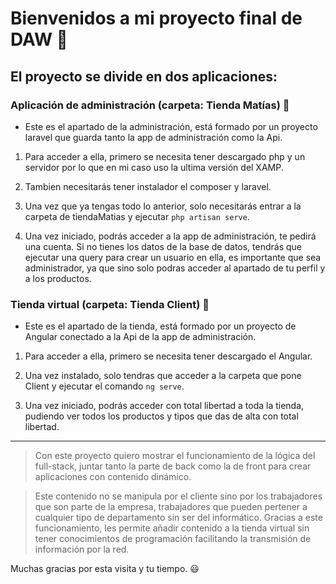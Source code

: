 # Bienvenidos a mi proyecto final de DAW 👋  

## El proyecto se divide en dos aplicaciones:

### Aplicación de administración (carpeta: Tienda Matías) :file_folder:

- Este es el apartado de la administración, está formado por un proyecto laravel que guarda tanto la app de administración como la Api.

1. Para acceder a ella, primero se necesita tener descargado php y un servidor por lo que en mi caso uso la ultima versión del XAMP.

2. Tambien necesitarás tener instalador el composer y laravel.

3. Una vez que ya tengas todo lo anterior, solo necesitarás entrar a la carpeta de tiendaMatias y ejecutar `php artisan serve`.

4. Una vez iniciado, podrás acceder a la app de administración, te pedirá una cuenta. Si no tienes los datos de la base de datos, tendrás que ejecutar una query para crear
un usuario en ella, es importante que sea administrador, ya que sino solo podras acceder al apartado de tu perfil y a los productos.

### Tienda virtual (carpeta: Tienda Client) :file_folder:

- Este es el apartado de la tienda, está formado por un proyecto de Angular conectado a la Api de la app de administración.

1. Para acceder a ella, primero se necesita tener descargado el Angular.

2. Una vez instalado, solo tendras que acceder a la carpeta que pone Client y ejecutar el comando `ng serve`.

3. Una vez iniciado, podrás acceder con total libertad a toda la tienda, pudiendo ver todos los productos y tipos que das de alta con total libertad.


___

> Con este proyecto quiero mostrar el funcionamiento de la lógica del full-stack, juntar tanto la parte de back como la de front para crear aplicaciones con contenido dinámico.

> Este contenido no se manipula por el cliente sino por los trabajadores que son parte de la empresa, trabajadores que pueden pertener a cualquier tipo de departamento sin
> ser del informático. Gracias a este funcionamiento, les permite añadir contenido a la tienda virtual sin tener conocimientos de programación facilitando la transmisión
> de información por la red.

Muchas gracias por esta visita y tu tiempo. 😃 
